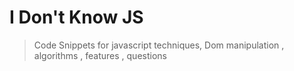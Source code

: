 # I Don't Know JS
> Code Snippets for javascript techniques, Dom manipulation , algorithms , features , questions
